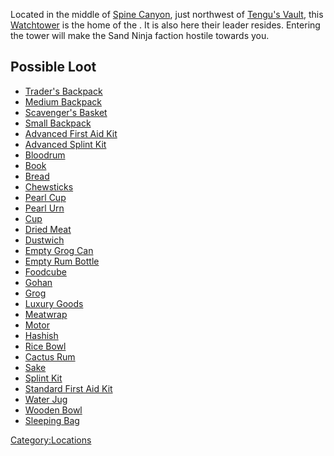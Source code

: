 Located in the middle of [Spine Canyon](Spine_Canyon.md "wikilink"), just
northwest of [Tengu's Vault](Tengu's_Vault.md "wikilink"), this
[Watchtower](Watchtower.md "wikilink") is the home of the [](Sand_Ninjas.md). It is also here their leader [](Sand_Ninja_Oni.md) resides. Entering the tower will
make the Sand Ninja faction hostile towards you.

## Possible Loot

- [Trader's Backpack](Trader's_Backpack.md "wikilink")
- [Medium Backpack](Medium_Backpack.md "wikilink")
- [Scavenger's Basket](Scavenger's_Basket.md "wikilink")
- [Small Backpack](Small_Backpack.md "wikilink")
- [Advanced First Aid Kit](Advanced_First_Aid_Kit.md "wikilink")
- [Advanced Splint Kit](Advanced_Splint_Kit.md "wikilink")
- [Bloodrum](Bloodrum.md "wikilink")
- [Book](Book.md "wikilink")
- [Bread](Bread.md "wikilink")
- [Chewsticks](Chewsticks.md "wikilink")
- [Pearl Cup](Pearl_Cup.md "wikilink")
- [Pearl Urn](Pearl_Urn.md "wikilink")
- [Cup](Cup.md "wikilink")
- [Dried Meat](Dried_Meat.md "wikilink")
- [Dustwich](Dustwich.md "wikilink")
- [Empty Grog Can](Empty_Grog_Can.md "wikilink")
- [Empty Rum Bottle](Empty_Rum_Bottle.md "wikilink")
- [Foodcube](Foodcube.md "wikilink")
- [Gohan](Gohan.md "wikilink")
- [Grog](Grog.md "wikilink")
- [Luxury Goods](Luxury_Goods.md "wikilink")
- [Meatwrap](Meatwrap.md "wikilink")
- [Motor](Motor.md "wikilink")
- [Hashish](Hashish.md "wikilink")
- [Rice Bowl](Rice_Bowl.md "wikilink")
- [Cactus Rum](Cactus_Rum.md "wikilink")
- [Sake](Sake.md "wikilink")
- [Splint Kit](Splint_Kit.md "wikilink")
- [Standard First Aid Kit](Standard_First_Aid_Kit.md "wikilink")
- [Water Jug](Water_Jug.md "wikilink")
- [Wooden Bowl](Wooden_Bowl.md "wikilink")
- [Sleeping Bag](Sleeping_Bag.md "wikilink")

[Category:Locations](Category:Locations "wikilink")